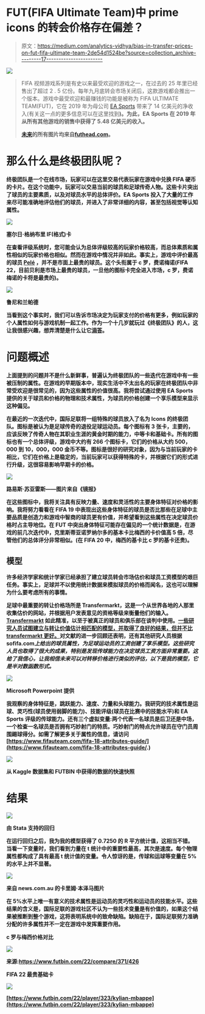 # FUT(FIFA Ultimate Team)中 prime icons 的转会价格存在偏差？

> 原文：<https://medium.com/analytics-vidhya/bias-in-transfer-prices-on-fut-fifa-ultimate-team-2de54d1524be?source=collection_archive---------17----------------------->

![](img/928a8b2056ee4cdab9a3149a13f36101.png)

> FIFA 视频游戏系列是有史以来最受欢迎的游戏之一，在过去的 25 年里已经售出了超过 2 . 5 亿份。每年九月底转会市场关闭后，这款游戏都会推出一个版本。游戏中最受欢迎和最赚钱的功能是被称为 FIFA ULTIMATE TEAM(FUT)，它在 2019 年为母公司 [EA Sports](https://en.wikipedia.org/wiki/EA_Sports) 带来了 14 亿美元的净收入(有关这一点的更多信息可以在这里找到[](https://www.spieltimes.com/news/fifa-ultimate-team-net-revenue-up-by-40-fifa-accounts-for-majority-of-eas-net-revenue/#:~:text=In%20the%20report%2C%20EA%20reveals,of%20the%20total%20revenue%20share)**)。为此，EA Sports 在 2019 年从所有其他游戏的销售中获得了 5.48 亿美元的收入。**
> 
> **[未来](https://www.youtube.com/watch?v=YWyHZNBz6FE)的所有图片均来自[futhead.com](https://www.futhead.com)。**

# ****那么什么是终极团队呢？****

**终极团队是一个在线市场，玩家可以在这里交易代表玩家在游戏中兑换 FIFA 硬币的卡片。在这个功能中，玩家可以交易当前的球员和足球传奇人物。这些卡片突出了球员的主要素质，以及对球员水平的总体评价。EA Sports 投入了大量的工作来尽可能准确地评估他们的球员，并进入了非常详细的内容，甚至包括视觉等认知属性。**

**![](img/5fdf11edc73a0cf6b6f8b4038035cc63.png)**

**塞尔日·格纳布里 IF(格式)卡**

**在查看评级系统时，您可能会认为总体评级较高的玩家价格较高，而总体素质和属性相似的玩家价格也相似。然而在游戏中情况并非如此。事实上，游戏中评价最高的球员 [Pelé](https://en.wikipedia.org/wiki/Pel%C3%A9) ，并不是市面上最贵的球员。这个头衔属于 c 罗，费诺梅诺(FIFA 22，目前贝利是市场上最贵的球员，一旦他的图标卡完全进入市场，c 罗，费诺梅诺的卡将是最贵的)。**

**![](img/a89bbaf8c6992e129fef4428d364f980.png)**

**鲁尼和兰帕德**

**当看到这个事实时，我们可以告诉市场决定为玩家支付的价格有更多，例如玩家的个人属性如何与游戏机制一起工作。作为一个十几岁就玩过《终极团队》的人，这让我很感兴趣，想弄清楚是什么让它[滴答](https://www.youtube.com/watch?v=0vEuTdBI8qQ)。**

# **问题概述**

**上面提到的问题并不是什么新鲜事，普遍认为终极团队的一些迭代在游戏中有一些被压制的属性。在游戏的早期版本中，现实生活中不太出名的玩家在终极团队中非常受欢迎是很常见的，因为这些属性的价值很高。我将尝试通过使用 EA Sports 提供的关于球员和价格的物理和技术属性，为球员的价格创建一个享乐模型来显示这种偏见。**

**在最近的一次迭代中，国际足联将一组特殊的球员放入了名为 Icons 的终极团队。图标是被认为是足球传奇的退役足球运动员。每个图标有 3 张卡，主要的，应该反映了传奇人物在其职业生涯的黄金时期的能力，中等卡和基础卡。所有的图标也有一个总体评级，游戏中大约有 266 个图标卡，它们的价格从大约 500，000 到 10，000，000 金币不等。图标是很好的研究对象，因为与当前玩家的卡相比，它们在价格上是稳定的，当前玩家可以获得特殊的卡，并根据它们的形式进行升级，这很容易影响早期卡的价格。**

**![](img/d6c41617a7a4dd67f64c3498d0515899.png)**

**路易斯·苏亚雷斯——图片来自《镜报》**

**在这些图标中，我将关注具有反映力量、速度和灵活性的主要身体特征对价格的影响。我将努力看看在 FIFA 19 中表现出这些身体特征的球员是否比那些在足球中主要品质是创造力和游戏中智商的球员更有价值，并希望看到这些属性在决定球员价格时占主导地位。在 FUT 中突出身体特征可能存在偏见的一个统计数据是，在游戏的前几次迭代中，克里斯蒂亚诺罗纳尔多的基本卡比梅西的卡价值高 5 倍，尽管他们的总体评分非常相似。(在 FIFA 20 中，梅西的基卡比 c 罗的基卡还贵)。**

## **模型**

**许多经济学家和统计学家已经承担了建立球员转会市场估价和球员工资模型的艰巨任务。事实上，足球并不以使用统计数据来模拟球员的价格而闻名，这也可以理解为什么要考虑所有的事情。**

**足球中最重要的转让价格场所是 Transfermarkt，这是一个从世界各地的人那里收集估价的网站，并根据用户发表意见的资格等级来衡量他们的输入。 [Transfermarkt](https://www.youtube.com/watch?v=YWyHZNBz6FE) 如此精准，以至于被真正的球员和俱乐部在谈判中使用。[一些研究人员试图建立与转让价值估计相匹配的模型，并取得了良好的结果，但并不比 transfermarkt 更好。](https://www.sciencedirect.com/science/article/pii/S0377221717304332)对文献的进一步回顾还表明，还有其他研究人员根据 sofifa.com*上给出的球员属性，为足球运动员的工资创建了享乐模型。这些研究人员也取得了很大的成果，特别是发现传球能力在决定球员工资方面非常重要。这给了我信心，让我相信未来可以对转移价格进行类似的评估，以下是我的模型，它是半对数函数形式。***

**![](img/1b614cfa6d2016864a5d6aeb3c7fb0a4.png)**

**Microsoft Powerpoint 提供**

**我观察的身体特征是，跳跃能力、速度、力量和头球能力。我研究的技术属性是运球、灵巧性(球员使用弱脚的能力)、技能评级(球员在比赛中的技能水平)和 EA Sports 评级的传球能力。还有三个虚拟变量:两个代表一名球员是后卫还是中场，一个检查一名球员是否拥有巧妙射门的特质。巧妙射门的特点允许球员在守门员周围踢球得分。如需了解更多关于属性的信息，请访问[https://www.fifauteam.com/fifa-18-attributes-guide/](https://www.fifauteam.com/fifa-18-attributes-guide/.)**

**![](img/14dbae502eaec80b1f422e4be95e4610.png)**

**从 **Kaggle 数据集和 FUTBIN** 中获得的数据的快速快照**

# **结果**

**![](img/8f610eb402ba32c6f0b7bd4501e7265a.png)**

**由 Stata 支持的回归**

**在运行回归之后，我为我的模型获得了 0.7250 的 R 平方统计值，这相当不错。当看一下变量时，我们看到力量在 t 统计中的重要性最高，其次是速度。每个物理属性都构成了具有最高 t 统计值的变量。令人惊讶的是，传球和运球等变量在 5%的水平上并不显著。**

**![](img/78019b529ae7579a558631a0473a327b.png)**

**来自 news.com.au 的卡里姆·本泽马图片**

**在 5%水平上唯一有意义的技术属性是运动员的灵巧性和运动员的技能水平。这些结果的含义是，国际足联的游戏社区不认为一些技术变量是有价值的，如果这个结果被推断到整个游戏，这将表明系统中的致命缺陷。缺陷在于，国际足联努力准确分配的许多属性并不一定在游戏中发挥重要作用。**

****c 罗与梅西价格对比****

**![](img/eca0fd7ae946aacff82c20ad7ede1895.png)**

**来源:https://www.futbin.com/22/compare/371/426**

****FIFA 22 最贵基础卡****

**![](img/a7efe2a0d1fc5823a337a58fbed39884.png)**

**[https://www.futbin.com/22/player/323/kylian-mbappe](https://www.futbin.com/22/player/323/kylian-mbappe)**